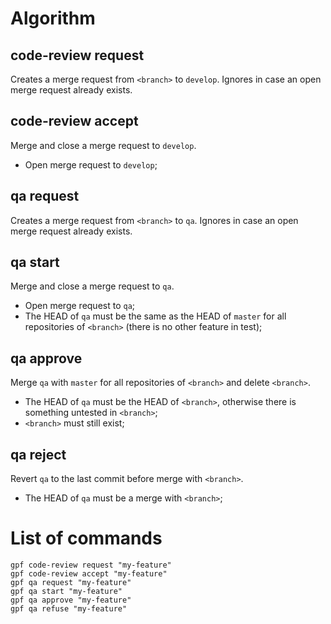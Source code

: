 # Algorithm


## code-review request <branch>

Creates a merge request from `<branch>` to `develop`. Ignores in case an open
merge request already exists.


## code-review accept <branch>

Merge and close a merge request to `develop`.

- Open merge request to `develop`;


## qa request <branch>

Creates a merge request from `<branch>` to `qa`. Ignores in case an open merge
request already exists.


## qa start <branch>

Merge and close a merge request to `qa`.

- Open merge request to `qa`;
- The HEAD of `qa` must be the same as the HEAD of `master` for all repositories
  of `<branch>` (there is no other feature in test);


## qa approve <branch>

Merge `qa` with `master` for all repositories of `<branch>` and delete
`<branch>`.

- The HEAD of `qa` must be the HEAD of `<branch>`, otherwise there is something
  untested in `<branch>`;
- `<branch>` must still exist;


## qa reject <branch>

Revert `qa` to the last commit before merge with `<branch>`.

- The HEAD of `qa` must be a merge with `<branch>`;


# List of commands

```
gpf code-review request "my-feature"
gpf code-review accept "my-feature"
gpf qa request "my-feature"
gpf qa start "my-feature"
gpf qa approve "my-feature"
gpf qa refuse "my-feature"
```

